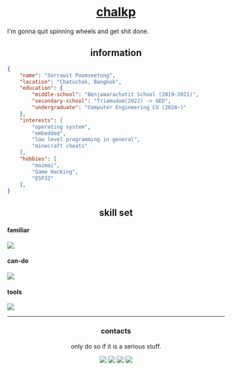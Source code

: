 <h1 align='center'><a href="https://chalkp.com/">chalkp</a></h1>
<p>I'm gonna quit spinning wheels and get shit done.</p>

<h2 align='center'>information</h2>

```json
{
	"name": "Sorrawit Poomseetong",
	"location": "Chatuchak, Bangkok",
	"education": {
		"middle-school": "Benjamarachutit School (2019~2021)",
		"secondary-school": "Triamudom(2022) -> GED",
		"undergraduate": "Computer Engineering CU (2024~)"
	},
	"interests": [
		"operating system",
		"embedded",
		"low level programming in general",
		"minecraft cheats"
	],
	"hobbies": [
		"maimai",
		"Game Hacking",
		"ESP32"
	],
}
```

<h2 align='center'>skill set</h2>

<h4>familiar</h4>
<p>
  <a href="https://skillicons.dev">
    <img src="https://skillicons.dev/icons?i=c" />
  </a>
</p>

<h4>can-do</h4>
<p>
  <a href="https://skillicons.dev">
    <img src="https://skillicons.dev/icons?i=cpp,java,python,lua,react,next" />
  </a>
</p>

<h4>tools</h4>
<p>
  <a href="https://skillicons.dev">
    <img src="https://skillicons.dev/icons?i=git,ubuntu,linux,vim,vscode,cmake,mysql" />
  </a>
</p>

---
<h3 align = 'center'>contacts</h3>
<p align="center">only do so if it is a serious stuff.</p>
<p align="center">
	<a href="mailto:contact@chalkp.com"><img src="https://img.shields.io/badge/email-%236D4AFF.svg?style=for-the-badge&logo=Protonmail&logoColor=white"></a>
	<a href="https://instagram.com/chalk.cpp"><img src="https://img.shields.io/badge/chalk.cpp-%23E4405F.svg?style=for-the-badge&logo=Instagram&logoColor=white"></a>
	<a href="https://facebook.com/chalkp"><img src="https://img.shields.io/badge/Sorrawit-%231877F2.svg?style=for-the-badge&logo=Facebook&logoColor=white"></a>
	<a href="https://discord.com"><img src="https://img.shields.io/badge/@chalkp-%235865F2.svg?style=for-the-badge&logo=Discord&logoColor=white"></a>
</p>
